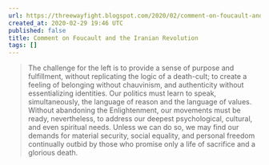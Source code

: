 ```yaml
---
url: https://threewayfight.blogspot.com/2020/02/comment-on-foucault-and-iranian.html
created_at: 2020-02-29 19:46 UTC
published: false
title: Comment on Foucault and the Iranian Revolution
tags: []
---
```


> The challenge for the left is to provide a sense of purpose and fulfillment, without replicating the logic of a death-cult; to create a feeling of belonging without chauvinism, and authenticity without essentializing identities. Our politics must learn to speak, simultaneously, the language of reason and the language of values. Without abandoning the Enlightenment, our movements must be ready, nevertheless, to address our deepest psychological, cultural, and even spiritual needs. Unless we can do so, we may find our demands for material security, social equality, and personal freedom continually outbid by those who promise only a life of sacrifice and a glorious death.
